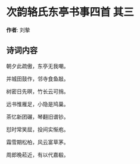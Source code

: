 # 次韵辂氏东亭书事四首  其三

**作者**: 刘摰

## 诗词内容

朝夕此疏傲，东亭无我嘲。

并城田鼓作，邻寺食鱼敲。

树密日先暝，竹长云可捎。

远书惟雁足，小隐是鸠巢。

茶忆新团碾，琴翻旧谱钞。

怼时常笑屈，投间实惭庖。

霜雪期松柏，风云富草茅。

周郎晚菘近，有以代嘉殽。

